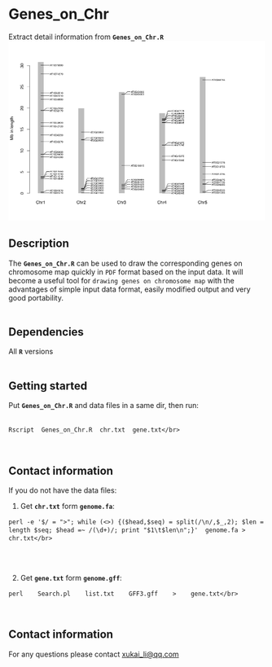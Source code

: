 # Genes_on_Chr
Extract detail information from __`Genes_on_Chr.R`__
![At](Genes_on_Chr_plot.png)

## Description
The __`Genes_on_Chr.R`__ can be used to draw the corresponding genes on chromosome map quickly in `PDF` format based on the input data. It will become a useful tool for `drawing genes on chromosome map` with the advantages of simple input data format, easily modified output and very good portability.</br></br>

## Dependencies
All __`R`__ versions</br></br>

## Getting started
Put __`Genes_on_Chr.R`__ and data files in a same dir, then run:</br></br>
```
Rscript  Genes_on_Chr.R  chr.txt  gene.txt</br>
```
</br>

## Contact information
If you do not have the data files:</br>
1. Get __`chr.txt`__ form __`genome.fa`__:</br>
```
perl -e '$/ = ">"; while (<>) {($head,$seq) = split(/\n/,$_,2); $len = length $seq; $head =~ /(\d+)/; print "$1\t$len\n";}'  genome.fa > chr.txt</br>
```
</br></br>

2. Get __`gene.txt`__ form __`genome.gff`__:</br>
```
perl    Search.pl    list.txt    GFF3.gff    >    gene.txt</br>
```
</br>

## Contact information
For any questions please contact xukai_li@qq.com</br>
